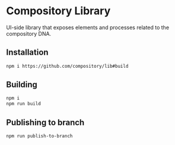 # Compository Library

UI-side library that exposes elements and processes related to the compository DNA.

## Installation

```bash
npm i https://github.com/compository/lib#build
```

## Building

```bash
npm i
npm run build
```

## Publishing to branch

```bash
npm run publish-to-branch
```
